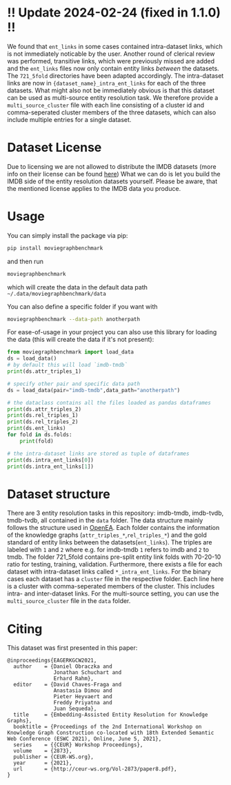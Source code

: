# !! Update 2024-02-24 (fixed in 1.1.0) !!
We found that `ent_links` in some cases contained intra-dataset links, which is not immediately noticable by the user.
Another round of clerical review was performed, transitive links, which were previously missed are added and the `ent_links` files now only contain entity links _between_ the datasets. The `721_5fold` directories have been adapted accordingly.
The intra-dataset links are now in `{dataset_name}_intra_ent_links` for each of the three datasets.
What might also not be immediately obvious is that this dataset can be used as multi-source entity resolution task.
We therefore provide a `multi_source_cluster` file with each line consisting of a cluster id and comma-seperated cluster members of the three datasets, which can also include multiple entries for a single dataset.

# Dataset License
Due to licensing we are not allowed to distribute the IMDB datasets (more info on their license can be found [here](https://help.imdb.com/article/imdb/general-information/can-i-use-imdb-data-in-my-software/G5JTRESSHJBBHTGX?pf_rd_m=A2FGELUUNOQJNL&pf_rd_p=3aefe545-f8d3-4562-976a-e5eb47d1bb18&pf_rd_r=2TNAA9FRS3TJWM3AEQ2X&pf_rd_s=center-1&pf_rd_t=60601&pf_rd_i=interfaces&ref_=fea_mn_lk1#))
What we can do is let you build the IMDB side of the entity resolution datasets yourself. Please be aware, that the mentioned license applies to the IMDB data you produce.

# Usage
You can simply install the package via pip:
```bash
pip install moviegraphbenchmark
```
and then run
```bash
moviegraphbenchmark
```
which will create the data in the default data path `~/.data/moviegraphbenchmark/data`

You can also define a specific folder if you want with
```bash
moviegraphbenchmark --data-path anotherpath
```

For ease-of-usage in your project you can also use this library for loading the data (this will create the data if it's not present):

```python
from moviegraphbenchmark import load_data
ds = load_data()
# by default this will load `imdb-tmdb`
print(ds.attr_triples_1)

# specify other pair and specific data path
ds = load_data(pair="imdb-tmdb",data_path="anotherpath")

# the dataclass contains all the files loaded as pandas dataframes
print(ds.attr_triples_2)
print(ds.rel_triples_1)
print(ds.rel_triples_2)
print(ds.ent_links)
for fold in ds.folds:
    print(fold)

# the intra-dataset links are stored as tuple of dataframes
print(ds.intra_ent_links[0])
print(ds.intra_ent_links[1])
```

# Dataset structure
There are 3 entity resolution tasks in this repository: imdb-tmdb, imdb-tvdb, tmdb-tvdb, all contained in the `data` folder. 
The data structure mainly follows the structure used in [OpenEA](https://github.com/nju-websoft/OpenEA).
Each folder contains the information of the knowledge graphs (`attr_triples_*`,`rel_triples_*`) and the gold standard of entity links between the datasets(`ent_links`). The triples are labeled with `1` and `2` where e.g. for imdb-tmdb `1` refers to imdb and `2` to tmdb. The folder 721_5fold contains pre-split entity link folds with 70-20-10 ratio for testing, training, validation.
Furthermore, there exists a file for each dataset with intra-dataset links called `*_intra_ent_links`.
For the binary cases each dataset has a `cluster` file in the respective folder. Each line here is a cluster with comma-seperated members of the cluster. This includes intra- and inter-dataset links.
For the multi-source setting, you can use the `multi_source_cluster` file in the `data` folder.

# Citing
This dataset was first presented in this paper:
```
@inproceedings{EAGERKGCW2021,
  author    = {Daniel Obraczka and
               Jonathan Schuchart and
               Erhard Rahm},
  editor    = {David Chaves-Fraga and
               Anastasia Dimou and
               Pieter Heyvaert and
               Freddy Priyatna and
               Juan Sequeda},
  title     = {Embedding-Assisted Entity Resolution for Knowledge Graphs},
  booktitle = {Proceedings of the 2nd International Workshop on Knowledge Graph Construction co-located with 18th Extended Semantic Web Conference (ESWC 2021), Online, June 5, 2021},
  series    = {{CEUR} Workshop Proceedings},
  volume    = {2873},
  publisher = {CEUR-WS.org},
  year      = {2021},
  url       = {http://ceur-ws.org/Vol-2873/paper8.pdf},
}
```
